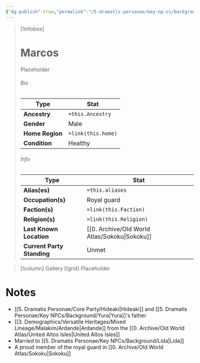 ```yaml
---
{"dg-publish":true,"permalink":"/5-dramatis-personae/key-np-cs/background/marcos/","noteIcon":""}
---
```



> [!infobox]
> # Marcos
> Placeholder
> ###### Bio
> Type |  Stat |
> ---|---|
> **Ancestry** | `=this.Ancestry` |
> **Gender** | Male |
> **Home Region** | `=link(this.home)` |
> **Condition** | Healthy |
> ###### Info
> Type |  Stat |
> ---|---|
> **Alias(es)** | `=this.aliases` |
> **Occupation(s)** | Royal guard |
> **Faction(s)** | `=link(this.Faction)` |
> **Religion(s)** | `=link(this.Religion)` |
> **Last Known Location** | [[0. Archive/Old World Atlas/Sokoku\|Sokoku]] |
> **Current Party Standing** | Unmet |

> [!column] Gallery 
> [!grid] 
> Placeholder

# Notes

- [[5. Dramatis Personae/Core Party/Hideaki\|Hideaki]] and [[5. Dramatis Personae/Key NPCs/Background/Yura\|Yura]]'s father 
- [[3. Demographics/Versatile Heritages/Mixed Lineage/Malakim/Ardande\|Ardande]] from the [[0. Archive/Old World Atlas/United Altos Isles\|United Altos Isles]] 
- Married to [[5. Dramatis Personae/Key NPCs/Background/Lida\|Lida]] 
- A proud member of the royal guard in [[0. Archive/Old World Atlas/Sokoku\|Sokoku]]

